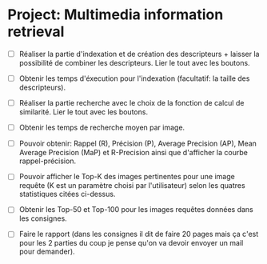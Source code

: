 # Project: Multimedia information retrieval

- [ ] Réaliser la partie d'indexation et de création des descripteurs + laisser la possibilité de combiner les descripteurs. Lier le tout avec les boutons.
- [ ] Obtenir les temps d'éxecution pour l'indexation (facultatif: la taille des descripteurs).
- [ ] Réaliser la partie recherche avec le choix de la fonction de calcul de similarité. Lier le tout avec les boutons.
- [ ] Obtenir les temps de recherche moyen par image.
- [ ] Pouvoir obtenir: Rappel (R), Précision (P), Average Precision (AP), Mean Average Precision (MaP) et R-Precision ainsi que d'afficher la courbe rappel-précision.
- [ ] Pouvoir afficher le Top-K des images pertinentes pour une image requête (K est un paramètre choisi par l'utilisateur) selon les quatres statistiques citées ci-dessus.

- [ ] Obtenir les Top-50 et Top-100 pour les images requêtes données dans les consignes. 
- [ ] Faire le rapport (dans les consignes il dit de faire 20 pages mais ça c'est pour les 2 parties du coup je pense qu'on va devoir envoyer un mail pour demander).
